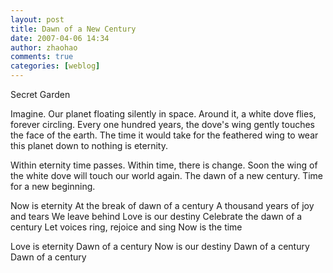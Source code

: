 ```yaml
---
layout: post
title: Dawn of a New Century
date: 2007-04-06 14:34
author: zhaohao
comments: true
categories: [weblog]
---
```

Secret Garden

Imagine. Our planet floating silently in space. 
Around it, a white dove flies, forever circling. 
Every one hundred years, the dove's wing gently touches the face of the earth. 
The time it would take for the feathered wing to wear this planet down to nothing is eternity.

Within eternity time passes. 
Within time, there is change. 
Soon the wing of the white dove will touch our world again. 
The dawn of a new century. 
Time for a new beginning.

Now is eternity
At the break of dawn of a century
A thousand years of joy and tears
We leave behind
Love is our destiny
Celebrate the dawn of a century
Let voices ring, rejoice and sing
Now is the time

Love is eternity 
Dawn of a century
Now is our destiny
Dawn of a century
Dawn of a century

